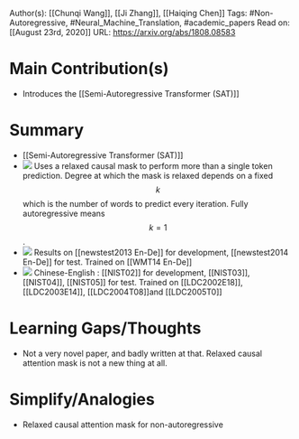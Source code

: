 Author(s): [[Chunqi Wang]], [[Ji Zhang]], [[Haiqing Chen]]
Tags: #Non-Autoregressive, #Neural_Machine_Translation, #academic_papers
Read on: [[August 23rd, 2020]]
URL: https://arxiv.org/abs/1808.08583
# Main Contribution(s)
- Introduces the [[Semi-Autoregressive Transformer (SAT)]]
# Summary
- [[Semi-Autoregressive Transformer (SAT)]]
- ![](https://firebasestorage.googleapis.com/v0/b/firescript-577a2.appspot.com/o/imgs%2Fapp%2FPaperReadings%2FLsxE1oNxlM.png?alt=media&token=292b7960-3211-4a72-810f-19ec2db4d977)
Uses a relaxed causal mask to perform more than a single token prediction. Degree at which the mask is relaxed depends on a fixed $$k$$ which is the number of words to predict every iteration. Fully autoregressive means $$k=1$$.
- ![](https://firebasestorage.googleapis.com/v0/b/firescript-577a2.appspot.com/o/imgs%2Fapp%2FPaperReadings%2F75CecmbYVh.png?alt=media&token=45ca6767-029c-4664-a0b9-fe76bd316736)
Results on [[newstest2013 En-De]] for development, [[newstest2014 En-De]] for test. Trained on [[WMT14 En-De]]
- ![](https://firebasestorage.googleapis.com/v0/b/firescript-577a2.appspot.com/o/imgs%2Fapp%2FPaperReadings%2FYI1A-caTrP.png?alt=media&token=7d8ef0a6-0218-441a-afd1-c8cba1b8d570)
Chinese-English : [[NIST02]] for development, [[NIST03]], [[NIST04]], [[NIST05]] for test. Trained on [[LDC2002E18]], [[LDC2003E14]], [[LDC2004T08]]and [[LDC2005T0]]
# Learning Gaps/Thoughts
- Not a very novel paper, and badly written at that. Relaxed causal attention mask is not a new thing at all.
# Simplify/Analogies
- Relaxed causal attention mask for non-autoregressive
